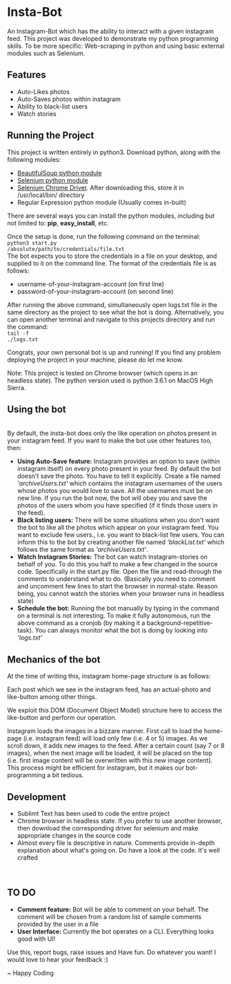 # Insta-Bot
An Instagram-Bot which has the ability to interact with a given instagram feed. This project was developed to demonstrate my python programming skills. To be more specific: Web-scraping in python and using basic external modules such as Selenium.

<h2>Features</h2>
<ul>
  <li>Auto-Likes photos</li>
  <li>Auto-Saves photos within instagram</li>
  <li>Ability to black-list users</li>
  <li>Watch stories</li>
</ul>

<h2>Running the Project</h2>
This project is written entirely in python3. Download python, along with the following modules:
<ul>
  <li><a href="https://pypi.python.org/pypi/beautifulsoup4">BeautifulSoup python module</a></li>
  <li><a href="https://pypi.python.org/pypi/selenium">Selenium python module</a></li>
  <li><a href="https://sites.google.com/a/chromium.org/chromedriver/downloads">Selenium Chrome Driver</a>. After downloading this, store it in /usr/local/bin/ directory</li>
  <li>Regular Expression python module (Usually comes in-built)</li>
</ul>
There are several ways you can install the python modules, including but not limited to: <b>pip</b>, <b>easy_install</b>, etc.

Once the setup is done, run the following command on the terminal:<br>
<code>python3 start.py /absolute/path/to/credentials/file.txt</code><br>
The bot expects you to store the credentials in a file on your desktop, and supplied to it on the command line. The format of the credentials file is as follows:<br>
<ul>
  <li>username-of-your-instagram-account (on first line)</li>
  <li>password-of-your-instagram-account (on second line)</li>
</ul>

After running the above command, simultaneously open logs.txt file in the same directory as the project to see what the bot is doing. Alternatively, you can open another terminal and navigate to this projects directory and run the command:<br>
<code>tail -f ./logs.txt</code><br>

Congrats, your own personal bot is up and running! If you find any problem deploying the project in your machine, please do let me know.

Note: This project is tested on Chrome browser (which opens in an headless state). The python version used is python 3.6.1 on MacOS High Sierra.<br>

<h2>Using the bot</h2><br>
By default, the insta-bot does only the like operation on photos present in your instagram feed. If you want to make the bot use other features too, then:
<ul>
  <li><b>Using Auto-Save feature:</b> Instagram provides an option to save (within instagram itself) on every photo present in your feed. By default the bot doesn't save the photo. You have to tell it explicitly. Create a file named <i>'archiveUsers.txt'</i> which contains the instagram usernames of the users whose photos you would love to save. All the usernames must be on new line. If you run the bot now, the bot will obey you and save the photos of the users whom you have specified (if it finds those users in the feed).</li>
  <li><b>Black listing users:</b> There will be some situations when you don't want the bot to like all the photos which appear on your instagram feed. You want to exclude few users., i.e. you want to black-list few users. You can inform this to the bot by creating another file named <i>'blackList.txt'</i> which follows the same format as <i>'archiveUsers.txt'</i>.</li>
  <li><b>Watch Instagram Stories:</b> The bot can watch instagram-stories on behalf of you. To do this you half to make a few changed in the source code. Specifically in the start.py file. Open the file and read-through the comments to understand what to do. (Basically you need to comment and uncomment few lines to start the browser in normal-state. Reason being, you cannot watch the stories when your browser runs in headless state)</li>
  <li><b>Schedule the bot:</b> Running the bot manually by typing in the command on a terminal is not interesting. To make it fully autonomous, run the above command as a cronjob (by making it a background-repetitive-task). You can always monitor what the bot is doing by looking into <i>'logs.txt'</i></li>
</ul>

<h2>Mechanics of the bot</h2>

At the time of writing this, instagram home-page structure is as follows:

Each post which we see in the instagram feed, has an actual-photo and like-button among other things.

We exploit this DOM (Document Object Model) structure here to access the like-button and perform our operation.

Instagram loads the images in a bizzare manner. First call to load the home-page (i.e. instagram feed) will load only few (i.e. 4 or 5) images. As we scroll down, it adds new images to the feed. After a certain count (say 7 or 8 images), when the next image will be loaded, it will be placed on the top (i.e. first image content will be overwritten with this new image content). This process might be efficient for instagram, but it makes our bot-programming a bit tedious.

<h2>Development</h2>
<ul>
  <li>Sublimt Text has been used to code the entire project</li>
  <li>Chrome browser in headless state. If you prefer to use another browser, then download the corresponding driver for selenium and make appropriate changes in the source code</li>
  <li>Almost every file is descriptive in nature. Comments provide in-depth explanation about what's going on. Do have a look at the code. It's well crafted</li>
</ul><br>

<h2>TO DO</h2>
<ul>
  <li><b>Comment feature:</b> Bot will be able to comment on your behalf. The comment will be chosen from a random list of sample comments provided by the user in a file</li>
  <li><b>User Interface: </b> Currently the bot operates on a CLI. Everything looks good with UI!</li>
</ul>

Use this, report bugs, raise issues and Have fun. Do whatever you want! I would love to hear your feedback :)

~ Happy Coding
